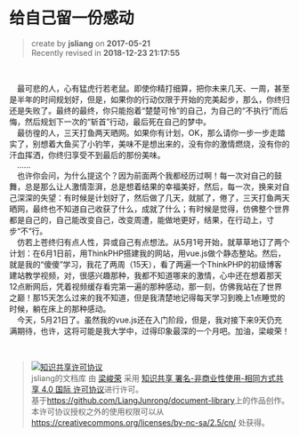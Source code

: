 # 给自己留一份感动

> create by **jsliang** on **2017-05-21**  
> Recently revised in **2018-12-23 21:17:55**

<br>

&emsp;最可悲的人，心有猛虎行若老鼠。即使你精打细算，把你未来几天、一周，甚至是半年的时间规划好，但是，如果你的行动仅限于开始的完美起步，那么，你终归还是失败了。最终的最终，你只能抱着“楚楚可怜”的自己，为自己的“不执行”而后悔，然后规划下一次的“斩首”行动，最后死在自己的梦中。  
&emsp;最彷徨的人，三天打鱼两天晒网。如果你有计划，OK，那么请你一步一步走踏实了，别想着大鱼买了小钓竿，美味不是想出来的，没有你的激情燃烧，没有你的汗血挥洒，你终归享受不到最后的那份美味。  
&emsp;……  
&emsp;也许你会问，为什么提这个？因为前面两个我都经历过啊！每一次对自己的鼓舞，总是那么让人激情澎湃，总是想着结果的幸福美好，然后，每一次，换来对自己深深的失望：有时候是计划好了，然后做了几天，就腻了，倦了，三天打鱼两天晒网，最终也不知道自己收获了什么，成就了什么；有时候是觉得，仿佛整个世界都是自己的，自己能改变自己，改变周遭，能做地更好，结果，在行动上，寸步“不”行。  
&emsp;仿若上苍终归有点人性，异或自己有点想法。从5月1号开始，就草草地订了两个计划：在6月1日前，用ThinkPHP搭建我的网站，用vue.js做个静态整站。然后，就是我的“傻傻”学习，我花了两周（15天），看了两遍一个ThinkPHP的初级博客建站教学视频，对，很感兴趣那种，我都不知道哪来的激情，心中还在想着那天12点断网后，凭着视频缓存看完第一遍的那种感动，那一刻，仿佛我站在了世界之巅！那15天怎么过来的我不知道，但是我清楚地记得每天学习到晚上1点睡觉的时候，躺在床上的那种感动。  
&emsp;今天，5月21日了。虽然我的vue.js还在入门阶段，但是，我对接下来9天仍充满期待，也许，这将可能是我大学中，过得印象最深的一个月吧。加油，梁峻荣！  

<br>

> <a rel="license" href="http://creativecommons.org/licenses/by-nc-sa/4.0/"><img alt="知识共享许可协议" style="border-width:0" src="https://i.creativecommons.org/l/by-nc-sa/4.0/88x31.png" /></a><br /><span xmlns:dct="http://purl.org/dc/terms/" property="dct:title">jsliang的文档库</span> 由 <a xmlns:cc="http://creativecommons.org/ns#" href="https://github.com/LiangJunrong/document-library" property="cc:attributionName" rel="cc:attributionURL">梁峻荣</a> 采用 <a rel="license" href="http://creativecommons.org/licenses/by-nc-sa/4.0/">知识共享 署名-非商业性使用-相同方式共享 4.0 国际 许可协议</a>进行许可。<br />基于<a xmlns:dct="http://purl.org/dc/terms/" href="https://github.com/LiangJunrong/document-library" rel="dct:source">https://github.com/LiangJunrong/document-library</a>上的作品创作。<br />本许可协议授权之外的使用权限可以从 <a xmlns:cc="http://creativecommons.org/ns#" href="https://creativecommons.org/licenses/by-nc-sa/2.5/cn/" rel="cc:morePermissions">https://creativecommons.org/licenses/by-nc-sa/2.5/cn/</a> 处获得。